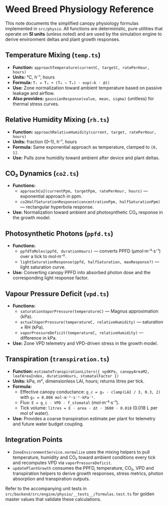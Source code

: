 # Weed Breed Physiology Reference

This note documents the simplified canopy physiology formulas implemented in `src/physio`. All
functions are deterministic, pure utilities that operate on **SI units** (unless noted) and are used by
the simulation engine to derive environment deltas and plant growth responses.

## Temperature Mixing (`temp.ts`)

- **Function:** `approachTemperature(currentC, targetC, ratePerHour, hours)`
- **Units:** °C, h⁻¹, hours
- **Formula:** `Tₜ = Tₐ + (T₀ − Tₐ) · exp(−k · Δt)`
- **Use:** Zone normalization toward ambient temperature based on passive leakage and airflow.
- **Also provides:** `gaussianResponse(value, mean, sigma)` (unitless) for thermal stress curves.

## Relative Humidity Mixing (`rh.ts`)

- **Function:** `approachRelativeHumidity(current, target, ratePerHour, hours)`
- **Units:** fraction (0–1), h⁻¹, hours
- **Formula:** Same exponential approach as temperature, clamped to `[0, 1]`.
- **Use:** Pulls zone humidity toward ambient after device and plant deltas.

## CO₂ Dynamics (`co2.ts`)

- **Functions:**
  - `approachCo2(currentPpm, targetPpm, ratePerHour, hours)` — exponential approach in ppm.
  - `co2HalfSaturationResponse(concentrationPpm, halfSaturationPpm)` — rectangular hyperbola response.
- **Use:** Normalization toward ambient and photosynthetic CO₂ response in the growth model.

## Photosynthetic Photons (`ppfd.ts`)

- **Functions:**
  - `ppfdToMoles(ppfd, durationHours)` — converts PPFD (µmol·m⁻²·s⁻¹) over a tick to mol·m⁻².
  - `lightSaturationResponse(ppfd, halfSaturation, maxResponse?)` — light saturation curve.
- **Use:** Converting canopy PPFD into absorbed photon dose and the corresponding light response factor.

## Vapour Pressure Deficit (`vpd.ts`)

- **Functions:**
  - `saturationVaporPressure(temperatureC)` — Magnus approximation (kPa).
  - `actualVaporPressure(temperatureC, relativeHumidity)` — saturation × RH (kPa).
  - `vaporPressureDeficit(temperatureC, relativeHumidity)` — difference in kPa.
- **Use:** Zone VPD telemetry and VPD-driven stress in the growth model.

## Transpiration (`transpiration.ts`)

- **Function:** `estimateTranspirationLiters({ vpdKPa, canopyAreaM2, leafAreaIndex, durationHours, stomatalFactor })`
- **Units:** kPa, m², dimensionless LAI, hours; returns litres per tick.
- **Formula:**
  - Effective canopy conductance: `g_c = g₀ · clamp(LAI / 3, 0.3, 2)` with `g₀ = 0.008 mol·m⁻²·s⁻¹·kPa⁻¹`.
  - Flux: `E = g_c · VPD · f_stomatal` (mol·m⁻²·s⁻¹).
  - Tick volume: `litres = E · area · Δt · 3600 · 0.018` (0.018 L per mol of water).
- **Use:** Provides a coarse transpiration estimate per plant for telemetry and future water budget coupling.

## Integration Points

- `ZoneEnvironmentService.normalize` uses the mixing helpers to pull temperature, humidity and CO₂
  toward ambient conditions every tick and recomputes VPD via `vaporPressureDeficit`.
- `updatePlantGrowth` consumes the PPFD, temperature, CO₂, VPD and transpiration helpers to derive
  growth responses, stress metrics, photon absorption and transpiration outputs.

Refer to the accompanying unit tests in `src/backend/src/engine/physio/__tests__/formulas.test.ts`
for golden master values that validate these calculations.
